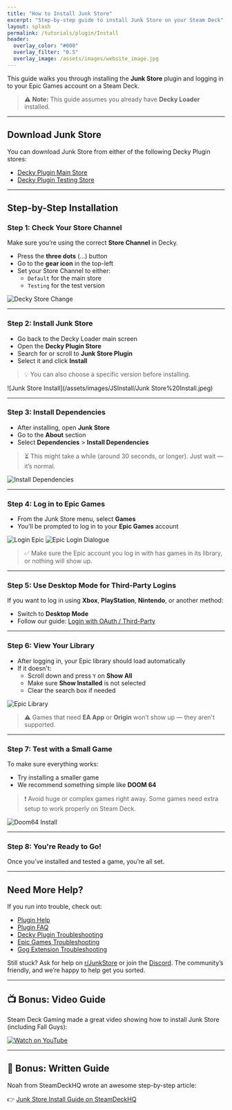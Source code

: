 ```yaml
---
title: "How to Install Junk Store"
excerpt: "Step-by-step guide to install Junk Store on your Steam Deck"
layout: splash
permalink: /tutorials/plugin/Install
header:
  overlay_color: "#000"
  overlay_filter: "0.5"
  overlay_image: /assets/images/website_image.jpg
---
```

<div class="spacer mt-4"></div>

This guide walks you through installing the **Junk Store** plugin and logging in to your Epic Games account on a Steam Deck.

> ⚠️ **Note:** This guide assumes you already have **Decky Loader** installed.

---

## Download Junk Store

You can download Junk Store from either of the following Decky Plugin stores:

- [Decky Plugin Main Store](https://plugins.deckbrew.xyz)
- [Decky Plugin Testing Store](https://testing.deckbrew.xyz)

---

## Step-by-Step Installation

### Step 1: Check Your Store Channel

Make sure you’re using the correct **Store Channel** in Decky.

- Press the **three dots** (...) button
- Go to the **gear icon** in the top-left
- Set your Store Channel to either:
  - `Default` for the main store
  - `Testing` for the test version

![Decky Store Change](/assets/images/JSInstall/Decky%20Store%20Change.jpeg)

---

### Step 2: Install Junk Store

- Go back to the Decky Loader main screen
- Open the **Decky Plugin Store**
- Search for or scroll to **Junk Store Plugin**
- Select it and click **Install**

> 💡 You can also choose a specific version before installing.

![Junk Store Install](/assets/images/JSInstall/Junk Store%20Install.jpeg)

---

### Step 3: Install Dependencies

- After installing, open **Junk Store**
- Go to the **About** section
- Select **Dependencies** > **Install Dependencies**

> ⏳ This might take a while (around 30 seconds, or longer). Just wait — it’s normal.

![Install Dependencies](/assets/images/JSInstall/Dependencies.jpeg)

---

### Step 4: Log in to Epic Games

- From the Junk Store menu, select **Games**
- You’ll be prompted to log in to your **Epic Games** account

![Login Epic](/assets/images/JSInstall/Login%20Epic.jpeg)
![Epic Login Dialogue](/assets/images/JSInstall/Epic%20Login%20Dialogue.jpg)

> ✅ Make sure the Epic account you log in with has games in its library, or nothing will show up.

---

### Step 5: Use Desktop Mode for Third-Party Logins

If you want to log in using **Xbox**, **PlayStation**, **Nintendo**, or another method:

- Switch to **Desktop Mode**
- Follow our guide: [Login with OAuth / Third-Party](/tutorials/plugin/OAuth)

---

### Step 6: View Your Library

- After logging in, your Epic library should load automatically
- If it doesn't:
  - Scroll down and press `Y` on **Show All**
  - Make sure **Show Installed** is not selected
  - Clear the search box if needed

![Epic Library](/assets/images/JSInstall/Epic%20Library%20v2.jpeg)

> ⚠️ Games that need **EA App** or **Origin** won’t show up — they aren't supported.

---

### Step 7: Test with a Small Game

To make sure everything works:

- Try installing a smaller game
- We recommend something simple like **DOOM 64**

> ❗ Avoid huge or complex games right away. Some games need extra setup to work properly on Steam Deck.

![Doom64 Install](/assets/images/JSInstall/Doom64%20install.jpeg)

---

### Step 8: You're Ready to Go!

Once you’ve installed and tested a game, you’re all set.

---

## Need More Help?

If you run into trouble, check out:
- [Plugin Help](/deckyhelp)
- [Plugin FAQ](/faq/deckyfaq)
- [Decky Plugin Troubleshooting](/troubleshooting/plugin)
- [Epic Games Troubleshooting](/troubleshooting/epic)
- [Gog Extension Troubleshooting](/troubleshooting/gog)

Still stuck? Ask for help on [r/JunkStore](https://www.reddit.com/r/JunkStore/) or join the [Discord](https://discord.gg/6mRUhR6Teh). The community’s friendly, and we’re happy to help get you sorted.

---

## 📺 Bonus: Video Guide

Steam Deck Gaming made a great video showing how to install Junk Store (including Fall Guys):

[![Watch on YouTube](https://img.youtube.com/vi/tgc7yiKtpW0/0.jpg)](https://www.youtube.com/watch?v=tgc7yiKtpW0)

---

## 📖 Bonus: Written Guide

Noah from SteamDeckHQ wrote an awesome step-by-step article:

👉 [Junk Store Install Guide on SteamDeckHQ](https://steamdeckhq.com/tips-and-guides/how-to-integrate-epic-games-into-steam-deck-library/?utm_source=dlvr.it&utm_medium=twitter)
